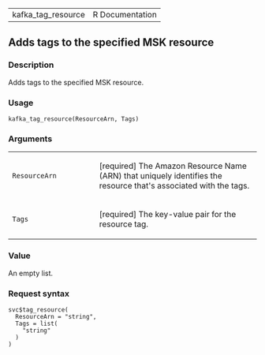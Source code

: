 <table style="width: 100%;">
<tbody>
<tr class="odd">
<td>kafka_tag_resource</td>
<td style="text-align: right;">R Documentation</td>
</tr>
</tbody>
</table>

## Adds tags to the specified MSK resource

### Description

Adds tags to the specified MSK resource.

### Usage

    kafka_tag_resource(ResourceArn, Tags)

### Arguments

<table>
<colgroup>
<col style="width: 35%" />
<col style="width: 65%" />
</colgroup>
<tbody>
<tr class="odd">
<td><code id="kafka_tag_resource_:_ResourceArn">ResourceArn</code></td>
<td><p>[required] The Amazon Resource Name (ARN) that uniquely
identifies the resource that's associated with the tags.</p></td>
</tr>
<tr class="even">
<td><code id="kafka_tag_resource_:_Tags">Tags</code></td>
<td><p>[required] The key-value pair for the resource tag.</p></td>
</tr>
</tbody>
</table>

### Value

An empty list.

### Request syntax

    svc$tag_resource(
      ResourceArn = "string",
      Tags = list(
        "string"
      )
    )
